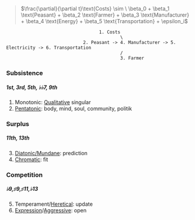 
> $\frac{\partial}{\partial t}\text{Costs} \sim \ \beta_0 + \beta_1 \text{Peasant} + \beta_2 \text{Farmer} + \beta_3 \text{Manufacturer} + \beta_4 \text{Energy} + \beta_5 \text{Transportation} + \epsilon_i$

 
                                       1. Costs
                                               \
                                 2. Peasant -> 4. Manufacturer -> 5. Electricity -> 6. Transportation
                                               /
                                               3. Farmer



 
### Subsistence
##### 1st, 3rd, 5th, ♭♭7, 9th
1. Monotonic: [Qualitative](https://www.youtube.com/watch?v=585IMBb14Kg) singular
2. [Pentatonic](https://en.wikipedia.org/wiki/Seven_Samurai): body, mind, soul, community, politik
### Surplus
##### 11th, 13th 
3. [Diatonic/Mundane](https://en.wikipedia.org/wiki/The_Good,_the_Bad_and_the_Ugly): prediction
4. [Chromatic](https://en.wikipedia.org/wiki/No_Country_for_Old_Men): fit
### Competition
##### ♭9,♯9,♯11,♭13 
5. Temperament/[Heretical](https://www.gutenberg.org/cache/epub/27458/pg27458-images.html): update
6. [Expression](https://www.youtube.com/watch?v=e4Vp7Fpv5BI)/[Aggressive](https://onlinelibrary.wiley.com/doi/full/10.1111/j.1600-6143.2011.03789.x): open

 
